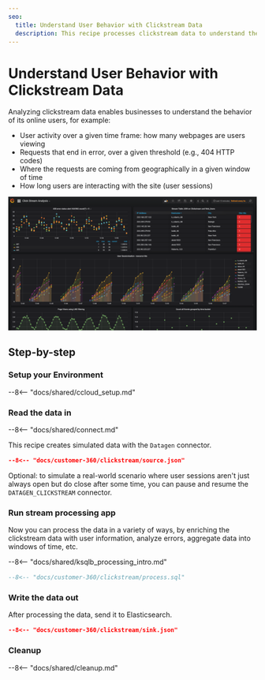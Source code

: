 ```yaml
---
seo:
  title: Understand User Behavior with Clickstream Data
  description: This recipe processes clickstream data to understand the behavior of its online users
---
```


# Understand User Behavior with Clickstream Data

Analyzing clickstream data enables businesses to understand the behavior of its online users, for example:

- User activity over a given time frame: how many webpages are users viewing
- Requests that end in error, over a given threshold (e.g., 404 HTTP codes)
- Where the requests are coming from geographically in a given window of time
- How long users are interacting with the site (user sessions)

![grafana](../../img/clickstream.png)

## Step-by-step

### Setup your Environment

--8<-- "docs/shared/ccloud_setup.md"

### Read the data in

--8<-- "docs/shared/connect.md"

This recipe creates simulated data with the `Datagen` connector.

```json
--8<-- "docs/customer-360/clickstream/source.json"
```

Optional: to simulate a real-world scenario where user sessions aren't just always open but do close after some time, you can pause and resume the `DATAGEN_CLICKSTREAM` connector.

### Run stream processing app

Now you can process the data in a variety of ways, by enriching the clickstream data with user information, analyze errors, aggregate data into windows of time, etc.

--8<-- "docs/shared/ksqlb_processing_intro.md"

```sql
--8<-- "docs/customer-360/clickstream/process.sql"
```

### Write the data out

After processing the data, send it to Elasticsearch.

```json
--8<-- "docs/customer-360/clickstream/sink.json"
```

### Cleanup

--8<-- "docs/shared/cleanup.md"
